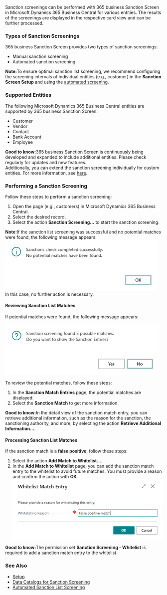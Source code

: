 Sanction screenings can be performed with 365 business Sanction Screen in Microsoft Dynamics 365 Business Central for various entities. The results of the screenings are displayed in the respective card view and can be further processed.

### Types of Sanction Screenings

365 business Sanction Screen provides two types of sanction screenings:

- Manual sanction screening
- Automated sanction screening

<div class="alert alert-info">
    <i class="fa-solid fa-lightbulb"></i> <strong>Note:</strong>To ensure optimal sanction list screening, we recommend configuring the screening intervals of individual entities (e.g., customer) in the <strong>Sanction Screen Setup</strong> and using the <a href="../automated-screening/">automated screening</a>.
</div>

### Supported Entities

The following Microsoft Dynamics 365 Business Central entities are supported by 365 business Sanction Screen:

- Customer
- Vendor
- Contact
- Bank Account
- Employee

<div class="alert alert-notice">
    <i class="fa-solid fa-notes"></i> <strong>Good to know:</strong>365 business Sanction Screen is continuously being developed and expanded to include additional entities. Please check regularly for updates and new features.<br>
    Additionally, you can extend the sanction screening individually for custom entities. For more information, see <a href="../../al-developer/">here</a>.
</div>

### Performing a Sanction Screening

Follow these steps to perform a sanction screening:

1. Open the page (e.g., customers) in Microsoft Dynamics 365 Business Central.
2. Select the desired record.
3. Select the action **Sanction Screening...** to start the sanction screening.

<div class="alert alert-info">
    <i class="fa-solid fa-lightbulb"></i> <strong>Note:</strong>If the sanction list screening was successful and no potential matches were found, the following message appears:<br>
    <img src="/assets/images/365-business-sanction-screen/sanctionscreen-no-matches-message.en-US.png"><br>
    In this case, no further action is necessary.
</div>

#### Reviewing Sanction List Matches

If potential matches were found, the following message appears:

![Sanction Screening Results - Potential Matches Found](/assets/images/365-business-sanction-screen/sanctionscreen-matches-found-message.en-US.png)

To review the potential matches, follow these steps:

1. In the **Sanction Match Entries** page, the potential matches are displayed.
2. Select the **Sanction Match** to get more information.

<div class="alert alert-notice">
    <i class="fa-solid fa-notes"></i> <strong>Good to know:</strong>In the detail view of the sanction match entry, you can retrieve additional information, such as the reason for the sanction, the sanctioning authority, and more, by selecting the action <strong>Retrieve Additional Information...</strong>.
</div>

#### Processing Sanction List Matches

If the sanction match is a **false positive**, follow these steps:

1. Select the action **Add Match to Whitelist...**.
2. In the **Add Match to Whitelist** page, you can add the sanction match entry to the whitelist to avoid future matches. You must provide a reason and confirm the action with **OK**.<br>
   ![Add Match to Whitelist](/assets/images/365-business-sanction-screen/sanctionscreen-whitelist-entry.en-US.png)

<div class="alert alert-notice">
    <i class="fa-solid fa-notes"></i> <strong>Good to know:</strong>The permission set <strong>Sanction Screening - Whitelist</strong> is required to add a sanction match entry to the whitelist.
</div>

### See Also

- [Setup](../setup/)
- [Data Catalogs for Sanction Screening](../data-sources/)
- [Automated Sanction List Screening](../automated-screening/)
